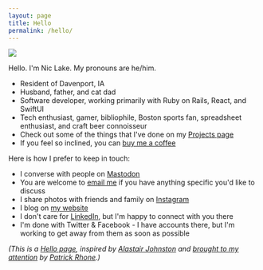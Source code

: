 ```yaml
---
layout: page
title: Hello
permalink: /hello/
---
```


<img class="photo-right" src="https://i.imgur.com/cpCOxpe.jpg" />

Hello. I'm Nic Lake. My pronouns are he/him.

- Resident of Davenport, IA
- Husband, father, and cat dad
- Software developer, working primarily with Ruby on Rails, React, and SwiftUI
- Tech enthusiast, gamer, bibliophile, Boston sports fan, spreadsheet enthusiast, and craft beer connoisseur
- Check out some of the things that I've done on my [Projects page](/projects)
- If you feel so inclined, you can [buy me a coffee](https://ko-fi.com/niclake)

Here is how I prefer to keep in touch:

- I converse with people on [Mastodon](https://mastodon.social/@niclake)
- You are welcome to [email me](mailto:niclake13@gmail.com) if you have anything specific you'd like to discuss
- I share photos with friends and family on [Instagram](http://instagram.com/niclake)
- I blog on [my website](https://niclake.me)
- I don't care for [LinkedIn](https://www.linkedin.com/in/niclake/), but I'm happy to connect with you there
- I'm done with Twitter & Facebook - I have accounts there, but I'm working to get away from them as soon as possible

*(This is a [Hello page](https://alastairjohnston.com/introducing-hello-pages/), inspired by [Alastair Johnston](https://alastairjohnston.com) and [brought to my attention](https://www.patrickrhone.net/11911-2/) by [Patrick Rhone](https://www.patrickrhone.net).)*
